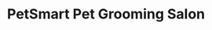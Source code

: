 ---
title: "PetSmart Pet Grooming Salon"
url: /lake-forest/petsmart-pet-grooming-salon/
shop: Tiersalon
---